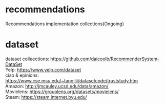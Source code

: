 # recommendations
Recommendations implementation collections(Ongoing)

# dataset    
dataset colleections: https://github.com/daicoolb/RecommenderSystem-DataSet    
Yelp: https://www.yelp.com/dataset  
ciao & epinions: https://www.cse.msu.edu/~tangjili/datasetcode/truststudy.htm    
Amazon: http://jmcauley.ucsd.edu/data/amazon/   
Movielens: https://grouplens.org/datasets/movielens/    
Steam: https://steam.internet.byu.edu/    
